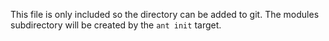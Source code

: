 This file is only included so the directory can be added to git.  The modules subdirectory will be created by the `ant init` target.
